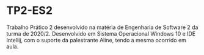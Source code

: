 # TP2-ES2


Trabalho Prático 2 desenvolvido na matéria de Engenharia de Software 2 da turma de 2020/2.
Desenvolvido em Sistema Operacional Windows 10 e IDE Intellij, com o suporte da palestrante Aline, tendo a mesma ocorrido em aula.